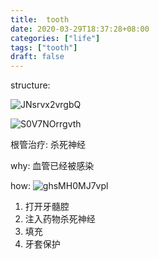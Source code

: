 ```yaml
---
title:  tooth
date: 2020-03-29T18:37:28+08:00
categories: ["life"]
tags: ["tooth"]
draft: false
---
```




structure:

![JNsrvx2vrgbQ](https://cdn.jsdelivr.net/gh/toms2077/imgs@master/20230329/JNsrvx2vrgbQ.jpg)


![S0V7NOrrgvth](https://cdn.jsdelivr.net/gh/toms2077/imgs@master/20230329/S0V7NOrrgvth.jpg)


根管治疗: 杀死神经 

why: 血管已经被感染


how:
![ghsMH0MJ7vpl](https://cdn.jsdelivr.net/gh/toms2077/imgs@master/20230329/ghsMH0MJ7vpl.jpg)


1. 打开牙髓腔
2. 注入药物杀死神经
3. 填充
4. 牙套保护  